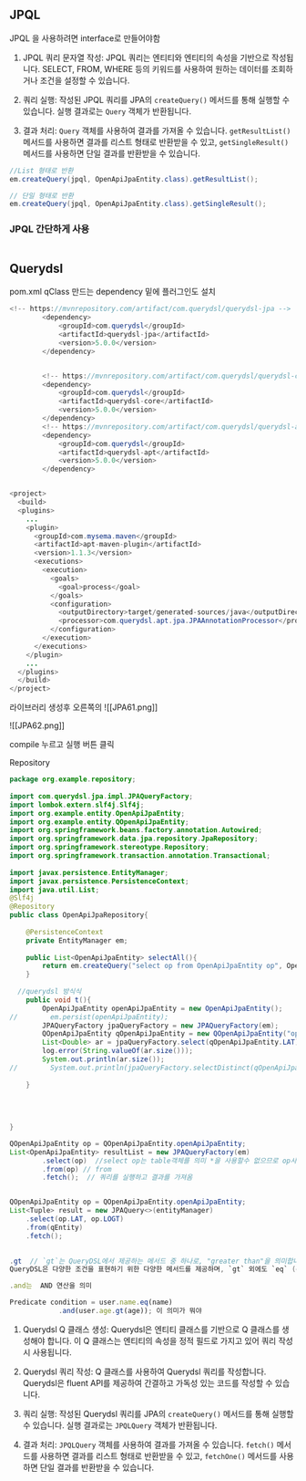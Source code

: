 ## JPQL

JPQL 을 사용하려면 interface로 만들어야함


1. JPQL 쿼리 문자열 작성: JPQL 쿼리는 엔티티와 엔티티의 속성을 기반으로 작성됩니다. SELECT, FROM, WHERE 등의 키워드를 사용하여 원하는 데이터를 조회하거나 조건을 설정할 수 있습니다.
    
2. 쿼리 실행: 작성된 JPQL 쿼리를 JPA의 `createQuery()` 메서드를 통해 실행할 수 있습니다. 실행 결과로는 `Query` 객체가 반환됩니다.
    
3. 결과 처리: `Query` 객체를 사용하여 결과를 가져올 수 있습니다. `getResultList()` 메서드를 사용하면 결과를 리스트 형태로 반환받을 수 있고, `getSingleResult()` 메서드를 사용하면 단일 결과를 반환받을 수 있습니다.


```java
//List 형태로 반환
em.createQuery(jpql, OpenApiJpaEntity.class).getResultList(); 

// 단일 형태로 반환
em.createQuery(jpql, OpenApiJpaEntity.class).getSingleResult();

```

### JPQL 간단하게 사용

```java

```



## Querydsl




pom.xml qClass 만드는 dependency 밑에 플러그인도 설치
```java
<!-- https://mvnrepository.com/artifact/com.querydsl/querydsl-jpa -->
        <dependency>
            <groupId>com.querydsl</groupId>
            <artifactId>querydsl-jpa</artifactId>
            <version>5.0.0</version>
        </dependency>


        <!-- https://mvnrepository.com/artifact/com.querydsl/querydsl-core -->
        <dependency>
            <groupId>com.querydsl</groupId>
            <artifactId>querydsl-core</artifactId>
            <version>5.0.0</version>
        </dependency>
        <!-- https://mvnrepository.com/artifact/com.querydsl/querydsl-apt -->
        <dependency>
            <groupId>com.querydsl</groupId>
            <artifactId>querydsl-apt</artifactId>
            <version>5.0.0</version>
        </dependency>


<project>
  <build>
  <plugins>
    ...
    <plugin>
      <groupId>com.mysema.maven</groupId>
      <artifactId>apt-maven-plugin</artifactId>
      <version>1.1.3</version>
      <executions>
        <execution>
          <goals>
            <goal>process</goal>
          </goals>
          <configuration>
            <outputDirectory>target/generated-sources/java</outputDirectory>
            <processor>com.querydsl.apt.jpa.JPAAnnotationProcessor</processor>
          </configuration>
        </execution>
      </executions>
    </plugin>
    ...
  </plugins>
  </build>
</project>


```

라이브러리 생성후 오른쪽의 
![[JPA61.png]]


![[JPA62.png]]


compile 누르고 실행 버튼 클릭



Repository
```java
package org.example.repository;  
  
import com.querydsl.jpa.impl.JPAQueryFactory;  
import lombok.extern.slf4j.Slf4j;  
import org.example.entity.OpenApiJpaEntity;  
import org.example.entity.QOpenApiJpaEntity;  
import org.springframework.beans.factory.annotation.Autowired;  
import org.springframework.data.jpa.repository.JpaRepository;  
import org.springframework.stereotype.Repository;  
import org.springframework.transaction.annotation.Transactional;  
  
import javax.persistence.EntityManager;  
import javax.persistence.PersistenceContext;  
import java.util.List;  
@Slf4j  
@Repository  
public class OpenApiJpaRepository{  
  
    @PersistenceContext  
    private EntityManager em;  
  
    public List<OpenApiJpaEntity> selectAll(){  
        return em.createQuery("select op from OpenApiJpaEntity op", OpenApiJpaEntity.class).getResultList();  
    }  
  
  //querydsl 방식식
    public void t(){  
        OpenApiJpaEntity openApiJpaEntity = new OpenApiJpaEntity();  
//        em.persist(openApiJpaEntity);  
        JPAQueryFactory jpaQueryFactory = new JPAQueryFactory(em);  
        QOpenApiJpaEntity qOpenApiJpaEntity = new QOpenApiJpaEntity("op");  
        List<Double> ar = jpaQueryFactory.select(qOpenApiJpaEntity.LAT).from(qOpenApiJpaEntity).fetch();  
        log.error(String.valueOf(ar.size()));  
        System.out.println(ar.size());  
//        System.out.println(jpaQueryFactory.selectDistinct(qOpenApiJpaEntity.LAT).from(qOpenApiJpaEntity).fetch());  
  
    }  
  
  
  
  
}
```


```java
QOpenApiJpaEntity op = QOpenApiJpaEntity.openApiJpaEntity;
List<OpenApiJpaEntity> resultList = new JPAQueryFactory(em)
        .select(op)  //select op는 table객체를 의미 *을 사용할수 없으므로 op사용
        .from(op) // from
        .fetch();  // 쿼리를 실행하고 결과를 가져옴


QOpenApiJpaEntity op = QOpenApiJpaEntity.openApiJpaEntity;
List<Tuple> result = new JPAQuery<>(entityManager)
    .select(op.LAT, op.LOGT)
    .from(qEntity)
    .fetch();
    
```


```java
.gt  // `gt`는 QueryDSL에서 제공하는 메서드 중 하나로, "greater than"을 의미합니다. 이 메서드는 주어진 값보다 큰 값을 비교하는 조건을 생성
QueryDSL은 다양한 조건을 표현하기 위한 다양한 메서드를 제공하며, `gt` 외에도 `eq` (equal), `lt` (less than), `gte` (greater than or equal to), `lte` (less than or equal to) 등의 메서드를 사용할 수 있습니다. 이를 조합하여 복잡한 쿼리를 작성할 수 있습니다.
```

```javascript
.and는  AND 연산을 의미

Predicate condition = user.name.eq(name)
            .and(user.age.gt(age)); 이 의미가 뭐야
``` 









1. Querydsl Q 클래스 생성: Querydsl은 엔티티 클래스를 기반으로 Q 클래스를 생성해야 합니다. 이 Q 클래스는 엔티티의 속성을 정적 필드로 가지고 있어 쿼리 작성 시 사용됩니다.
    
2. Querydsl 쿼리 작성: Q 클래스를 사용하여 Querydsl 쿼리를 작성합니다. Querydsl은 fluent API를 제공하여 간결하고 가독성 있는 코드를 작성할 수 있습니다.
    
3. 쿼리 실행: 작성된 Querydsl 쿼리를 JPA의 `createQuery()` 메서드를 통해 실행할 수 있습니다. 실행 결과로는 `JPQLQuery` 객체가 반환됩니다.
    
4. 결과 처리: `JPQLQuery` 객체를 사용하여 결과를 가져올 수 있습니다. `fetch()` 메서드를 사용하면 결과를 리스트 형태로 반환받을 수 있고, `fetchOne()` 메서드를 사용하면 단일 결과를 반환받을 수 있습니다.










